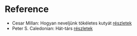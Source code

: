 # Reference

- Cesar Millan: Hogyan neveljünk tökéletes kutyát [részletek](../_details/Cesar%20Millan.md#id_1725)
- Peter S. Caledonian: Hát-társ [részletek](../_details/Peter%20S.%20Caledonian.md#id_1222)
